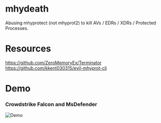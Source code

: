 # mhydeath

Abusing mhyprotect (not mhyprot2) to kill AVs / EDRs / XDRs / Protected Processes.

# Resources
https://github.com/ZeroMemoryEx/Terminator<br>
https://github.com/kkent030315/evil-mhyprot-cli

# Demo
<h3> Crowdstrike Falcon and MsDefender </h3>

![Demo](demo.gif)
